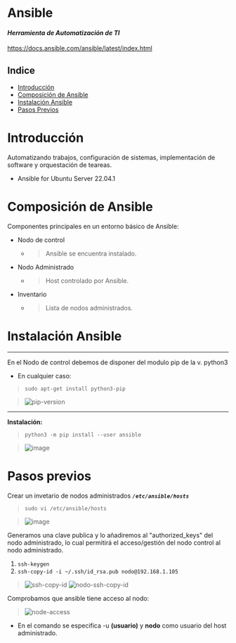 
# Ansible
#### _Herramienta de Automatización de TI_
https://docs.ansible.com/ansible/latest/index.html

## Indice
- [Introducción](#Introducción)
- [Composición de Ansible](#Composición-de-Ansible)
- [Instalación Ansible](#Instalación-ansible)
- [Pasos Previos](#Pasos-previos)

# Introducción
Automatizando trabajos, configuración de sistemas, implementación de software y orquestación de teareas.
- Ansible for Ubuntu Server 22.04.1

# Composición de Ansible
Componentes principales en un entorno básico de Ansible:
- Nodo de control
    - > Ansible se encuentra instalado.
- Nodo Administrado
    - > Host controlado por Ansible.
- Inventario
    - > Lista de nodos administrados.

# Instalación Ansible
---
En el Nodo de control debemos de disponer del modulo pip de la v. python3
- En cualquier caso:
> ``sudo apt-get install python3-pip``

> ![pip-version](https://user-images.githubusercontent.com/37052581/192106696-bf3b3560-f62b-48aa-89e7-f6e3951feddc.png)
---
**Instalación:**
> ``python3 -m pip install --user ansible``

>![image](https://user-images.githubusercontent.com/37052581/192107386-887d29c9-32ff-4bb2-95fa-0b2a9ec99251.png)

# Pasos previos
Crear un invetario de nodos administrados ***``/etc/ansible/hosts``***
> ``sudo vi /etc/ansible/hosts``

> ![image](https://user-images.githubusercontent.com/37052581/192108527-935ed0ae-e721-4cc3-a943-541832a0af73.png)

Generamos una clave publica y lo añadiremos al "authorized_keys" del nodo administrado, lo cual permitirá el acceso/gestión del nodo control al nodo administrado.
1. ``ssh-keygen``
2. ``ssh-copy-id -i ~/.ssh/id_rsa.pub nodo@192.168.1.105``
>![ssh-copy-id](https://user-images.githubusercontent.com/37052581/192109882-4c3ca2aa-8e9a-4060-8319-351c8bbc42a1.png)
>![nodo-ssh-copy-id](https://user-images.githubusercontent.com/37052581/192109941-2b7426fe-9775-4990-a47e-20c3cede18c1.png)

Comprobamos que ansible tiene acceso al nodo:
> ![node-access](https://user-images.githubusercontent.com/37052581/192110214-e9a0deb0-8642-4240-9f42-d54dd0858572.png)
- En el comando se especifica -u **(usuario)** y **nodo** como usuario del host administrado.




